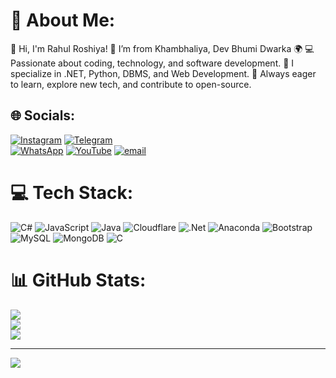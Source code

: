 # 💫 About Me:
👋 Hi, I'm Rahul Roshiya!
📍 I’m from Khambhaliya, Dev Bhumi Dwarka 🌍
💻 Passionate about coding, technology, and software development.
🚀 I specialize in .NET, Python, DBMS, and Web Development.
🎯 Always eager to learn, explore new tech, and contribute to open-source.


## 🌐 Socials:
[![Instagram](https://img.shields.io/badge/Instagram-%23E4405F.svg?logo=Instagram&logoColor=white)](https://instagram.com/roshiya_rahul_1) 
[![Telegram](https://img.shields.io/badge/Telegram-26A5E4?logo=telegram&logoColor=white)](https://t.me/IRONMAXPRO)  
[![WhatsApp](https://img.shields.io/badge/WhatsApp-25D366?logo=whatsapp&logoColor=white)](https://wa.me/9510425517)
[![YouTube](https://img.shields.io/badge/YouTube-%23FF0000.svg?logo=YouTube&logoColor=white)](https://youtube.com/@VIRAL_x_VIBEZ) [![email](https://img.shields.io/badge/Email-D14836?logo=gmail&logoColor=white)](mailto:mrrahulifficial55@gmail.com) 

# 💻 Tech Stack:
![C#](https://img.shields.io/badge/c%23-%23239120.svg?style=for-the-badge&logo=csharp&logoColor=white) ![JavaScript](https://img.shields.io/badge/javascript-%23323330.svg?style=for-the-badge&logo=javascript&logoColor=%23F7DF1E) ![Java](https://img.shields.io/badge/java-%23ED8B00.svg?style=for-the-badge&logo=openjdk&logoColor=white) ![Cloudflare](https://img.shields.io/badge/Cloudflare-F38020?style=for-the-badge&logo=Cloudflare&logoColor=white) ![.Net](https://img.shields.io/badge/.NET-5C2D91?style=for-the-badge&logo=.net&logoColor=white) ![Anaconda](https://img.shields.io/badge/Anaconda-%2344A833.svg?style=for-the-badge&logo=anaconda&logoColor=white) ![Bootstrap](https://img.shields.io/badge/bootstrap-%238511FA.svg?style=for-the-badge&logo=bootstrap&logoColor=white) ![MySQL](https://img.shields.io/badge/mysql-4479A1.svg?style=for-the-badge&logo=mysql&logoColor=white) ![MongoDB](https://img.shields.io/badge/MongoDB-%234ea94b.svg?style=for-the-badge&logo=mongodb&logoColor=white) ![C](https://img.shields.io/badge/c-%2300599C.svg?style=for-the-badge&logo=c&logoColor=white)
# 📊 GitHub Stats:
![](https://github-readme-stats.vercel.app/api?username=rahulroshiya22&theme=dark&hide_border=false&include_all_commits=false&count_private=false)<br/>
![](https://nirzak-streak-stats.vercel.app/?user=rahulroshiya22&theme=dark&hide_border=false)<br/>
![](https://github-readme-stats.vercel.app/api/top-langs/?username=rahulroshiya22&theme=dark&hide_border=false&include_all_commits=false&count_private=false&layout=compact)

---
[![](https://visitcount.itsvg.in/api?id=rahulroshiya22&icon=0&color=0)](https://visitcount.itsvg.in)

<!-- Proudly created with GPRM ( https://gprm.itsvg.in ) -->
